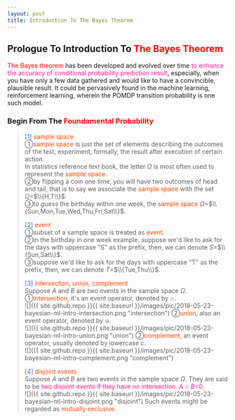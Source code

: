```yaml
---
layout: post
title: Introduction To The Bayes Theorem
---
```


## Prologue To Introduction To <font color="Red">The Bayes Theorem</font>
<p class="message">
<font color="Red">The Bayes theorem</font> has been developed and evolved over time <font color="DeepPink">to enhance the accuracy of conditional probability prediction result</font>, especially, when you have only a few data gathered and would like to have a convincible, plausible result.
It could be pervasively found in the machine learning, reinforcement learning, wherein the POMDP transition probability is one such model.   
</p>

### Begin From The <font color="Red">Foundamental Probability</font>
><font color="RoyalBlue">[1]</font>
><font color="OrangeRed">sample space</font>  
>&#10112;<font color="OrangeRed">sample space</font> is just the set of elements describing the outcomes of the test, experiment, formally, the result after execution of certain action.  
>In statistics reference text book, the letter $\Omega$ is most often used to represent the <font color="OrangeRed">sample space</font>.  
>&#10113;by flipping a coin one time, you will have two outcomes of head and tail, that is to say we associate the <font color="OrangeRed">sample space</font> with the set $\Omega$=$\\{H,T\\}$.  
>&#10114;to guess the birthday within one week, the <font color="OrangeRed">sample space</font> $\Omega$=$\\{Sun,Mon,Tue,Wed,Thu,Fri,Sat\\}$.  
>
><font color="RoyalBlue">[2]</font>
><font color="OrangeRed">event</font>  
>&#10112;subset of a sample space is treated as <font color="OrangeRed">event</font>.  
>&#10113;in the birthday in one week example, suppose we'd like to ask for the days with uppercase "S" as the prefix, then, we can denote $S$=$\\{Sun,Sat\\}$.  
>&#10114;suppose we'd like to ask for the days with uppercase "T" as the prefix, then, we can denote $T$=$\\{Tue,Thu\\}$.  
>
><font color="RoyalBlue">[3]</font>
><font color="OrangeRed">intersection, union, complement</font>  
>Suppose $A$ and $B$ are two events in the sample space $\Omega$.  
>&#10112;<font color="OrangeRed">intersection</font>, it's an event operator, denoted by $\cap$.  
![]({{ site.github.repo }}{{ site.baseurl }}/images/pic/2018-05-23-bayesian-ml-intro-intersection.png "intersection")
>&#10113;<font color="OrangeRed">union</font>, also an event operator, denoted by $\cup$.  
![]({{ site.github.repo }}{{ site.baseurl }}/images/pic/2018-05-23-bayesian-ml-intro-union.png "union")
>&#10113;<font color="OrangeRed">complement</font>, an event operator, usually denoted by lowercase $c$.  
![]({{ site.github.repo }}{{ site.baseurl }}/images/pic/2018-05-23-bayesian-ml-intro-complement.png "complement")
>
><font color="RoyalBlue">[4]</font>
><font color="OrangeRed">disjoint events</font>  
>Suppose $A$ and $B$ are two events in the sample space $\Omega$.  They are said to be <font color="DeepPink">two disjoint events if they have no intersection.  $A\cap B$=$0$</font>.  
![]({{ site.github.repo }}{{ site.baseurl }}/images/pic/2018-05-23-bayesian-ml-intro-disjoint.png "disjoint")
>Such events might be regarded as <font color="OrangeRed">mutually exclusive</font>.  

<!-- Γ -->
<!-- \Omega -->
<!-- \cap intersection -->
<!-- \cup union -->
<!-- \frac{\Gamma(k + n)}{\Gamma(n)} \frac{1}{r^k}  -->
<!-- \mbox{\large$\vert$}\nolimits_0^\infty -->
<!-- \vert_0^\infty -->
<!-- \vert_{0.5}^{\infty} -->
<!-- &prime; ′ -->
<!-- &Prime; ″ -->
<!-- $E\lbrack X\rbrack$ -->
<!-- \overline{X_n} -->
<!-- \underset{Succss}P -->
<!-- \frac{{\overline {X_n}}-\mu}{S/\sqrt n} -->
<!-- \lim_{t\rightarrow\infty} -->
<!-- \int_{0}^{a}\lambda\cdot e^{-\lambda\cdot t}\operatorname dt -->

<!-- Notes -->
<!-- <font color="OrangeRed">items, verb, to make it the focus</font> -->
<!-- <font color="Red">KKT</font> -->
<!-- <font color="Red">SMO heuristics</font> -->
<!-- <font color="Red">F</font> distribution -->
<!-- <font color="Red">t</font> distribution -->
<!-- <font color="DeepSkyBlue">suggested item, soft item</font> -->
<!-- <font color="RoyalBlue">old alpha, quiz, example</font> -->
<!-- <font color="Green">new alpha</font> -->

<!-- <font color="DeepPink">positive conclusion, finding</font> -->
<!-- <font color="RosyBrown">negative conclusion, finding</font> -->

<!-- <font color="#00ADAD">policy</font> -->
<!-- <font color="#6100A8">full observable</font> -->
<!-- <font color="#FFAC12">partial observable</font> -->
<!-- <font color="#EB00EB">stochastic</font> -->
<!-- <font color="#8400E6">state transition</font> -->
<!-- <font color="#D600D6">discount factor gamma $\gamma$</font> -->
<!-- <font color="#D600D6">$V(S)$</font> -->
<!-- <font color="#9300FF">immediate reward R(S)</font> -->

<!-- 
[1]Given the vehicles pass through a highway toll station is $6$ per minute, what is the probability that no cars within $30$ seconds?
><font color="DeepSkyBlue">[1]</font>
><font color="OrangeRed">Given the vehicles pass through a highway toll station is $6$ per minute, what is the probability that no cars within $30$ seconds?</font>  
-->

<!-- https://www.medcalc.org/manual/gamma_distribution_functions.php -->
<!-- https://www.statlect.com/probability-distributions/student-t-distribution#hid5 -->
<!-- http://www.wiris.com/editor/demo/en/ -->